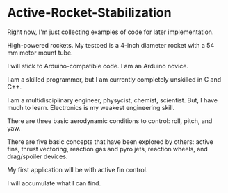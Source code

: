 # Active-Rocket-Stabilization

Right now, I'm just collecting examples of code for later implementation. 

High-powered rockets. My testbed is a 4-inch diameter rocket with a 54 mm motor mount tube. 

I will stick to Arduino-compatible code. I am an Arduino novice.

I am a skilled programmer, but I am currently completely unskilled in C and C++.

I am a multidisciplinary engineer, physycist, chemist, scientist. But, I have much to learn. Electronics is my weakest engineering skill.

There are three basic aerodynamic conditions to control: roll, pitch, and yaw.

There are five basic concepts that have been explored by others: active fins, thrust vectoring, reaction gas and pyro jets, reaction wheels, and drag/spoiler devices.

My first application will be with active fin control.

I will accumulate what I can find.

